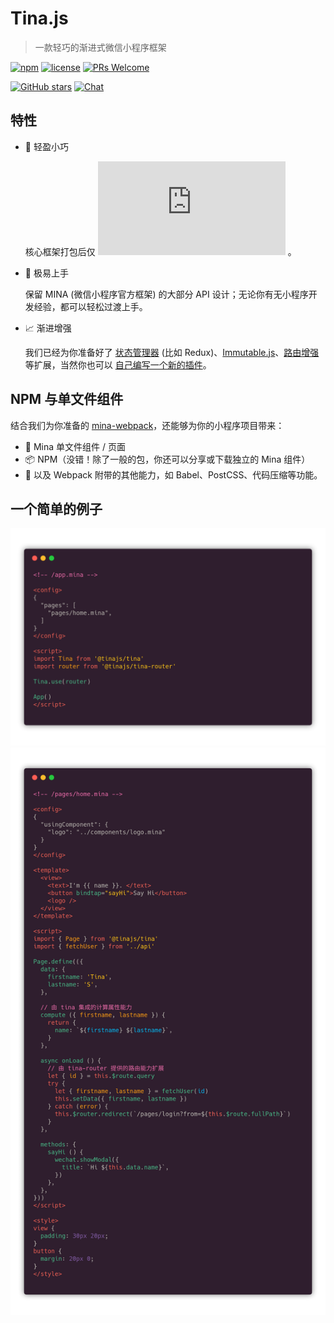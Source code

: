 # Tina.js
> 一款轻巧的渐进式微信小程序框架

[![npm](https://img.shields.io/npm/v/@tinajs/tina.svg?style=flat-square)](https://www.npmjs.com/package/@tinajs/tina)
[![license](https://img.shields.io/github/license/tinajs/tina.svg?style=flat-square)](./LICENSE)
[![PRs Welcome](https://img.shields.io/badge/PRs-welcome-brightgreen.svg?style=flat-square)](http://makeapullrequest.com)

[![GitHub stars](https://img.shields.io/github/stars/tinajs/tina.svg?label=关注&nbsp;Tina.js&style=for-the-badge)](https://github.com/tinajs/tina)
[![Chat](https://img.shields.io/badge/Discord-加入讨论组-7289da.svg?style=for-the-badge)](https://discord.gg/YXxy8Wp)

## 特性
- :honeybee: 轻盈小巧

  核心框架打包后仅 ![](http://img.badgesize.io/https://unpkg.com/@tinajs/tina/dist/tina.min.js?style=flat-square) 。

- :raising_hand: 极易上手

  保留 MINA (微信小程序官方框架) 的大部分 API 设计；无论你有无小程序开发经验，都可以轻松过渡上手。

- :chart_with_upwards_trend: 渐进增强

  我们已经为你准备好了 [状态管理器](/guide/state-management) (比如 Redux)、[Immutable.js](https://github.com/tinajs/tina-immutable)、[路由增强](/guide/router) 等扩展，当然你也可以 [自己编写一个新的插件](/guide/plugin)。

## NPM 与单文件组件

结合我们为你准备的 [mina-webpack](https://github.com/tinajs/mina-webpack)，还能够为你的小程序项目带来：

- :oden: Mina 单文件组件 / 页面
- :package: NPM（没错！除了一般的包，你还可以分享或下载独立的 Mina 组件）
- :crystal_ball: 以及 Webpack 附带的其他能力，如 Babel、PostCSS、代码压缩等功能。

## 一个简单的例子
[![](https://github.com/tinajs/assets/raw/master/images/screenshots/intro/app.png)](https://gist.github.com/imyelo/48872fc76468c86b1feb893a98a216fa#file-app-mina)
[![](https://github.com/tinajs/assets/raw/master/images/screenshots/intro/home.png)](https://gist.github.com/imyelo/48872fc76468c86b1feb893a98a216fa#file-home-mina)
